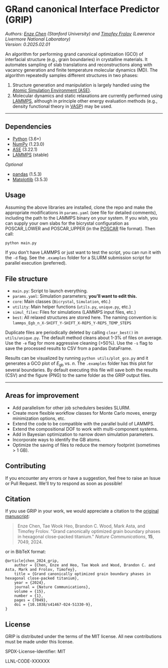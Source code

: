 # GRand canonical Interface Predictor (GRIP)

_Authors: [Enze Chen](https://enze-chen.github.io/) (Stanford University) and
[Timofey Frolov](https://people.llnl.gov/frolov2) (Lawrence Livermore National Laboratory)_     
_Version: 0.2025.02.01_

An algorithm for performing grand canonical optimization (GCO) of interfacial
structure (e.g., grain boundaries) in crystalline materials.
It automates sampling of slab translations and reconstructions
along with vacancy generation and finite temperature molecular dynamics (MD).
The algorithm repeatedly samples different structures in two phases:
  1. Structure generation and manipulation is largely handled using the
  [Atomic Simulation Environment (ASE)](https://wiki.fysik.dtu.dk/ase/).
  2. Molecular dynamics and static relaxations are currently performed using
  [LAMMPS](https://www.lammps.org), although in principle other energy
  evaluation methods (e.g., density functional theory in [VASP](https://www.vasp.at))
  may be used.


------


## Dependencies
- [Python](https://www.python.org/) (3.6+)
- [NumPy](https://numpy.org/) (1.23.0)
- [ASE](https://wiki.fysik.dtu.dk/ase/) (3.22.1)
- [LAMMPS](https://www.lammps.org) (stable)

_Optional_
- [pandas](https://pandas.pydata.org/) (1.5.3)
- [Matplotlib](https://matplotlib.org/stable/index.html) (3.5.3)


## Usage

Assuming the above libraries are installed, clone the repo and make the 
appropriate modifications in `params.yaml` (see file for detailed comments), 
including the path to the LAMMPS binary on your system.
If you wish, you can supply your own slabs for the bicrystal configuration as
POSCAR_LOWER and POSCAR_UPPER (in the [POSCAR](https://www.vasp.at/wiki/index.php/POSCAR)
file format).
Then call:
```python
python main.py
```
If you don't have LAMMPS or just want to test the script, you can run it with the `-d` flag.
See the `.examples` folder for a SLURM submission script for parallel execution (preferred).


## File structure
- `main.py`: Script to launch everything.
- `params.yaml`: Simulation parameters; **you'll want to edit this.**
- `core`: Main classes (`Bicrystal`, `Simulation`, etc.)
- `utility`: Main helper functions (`utils.py`, `unique.py`, etc.)
- `simul_files`: Files for simulations (LAMMPS input files, etc.)
- `best`: All relaxed structures are stored here. The naming convention is:
`lammps_Egb_n_X-SHIFT_Y-SHIFT_X-REPS_Y-REPS_TEMP_STEPS`


Duplicate files are periodically deleted by calling `clear_best()` in `utils/unique.py`.
The default method cleans about 1-3% of files on average.
Use the `-e` flag for more aggressive cleaning (>50%).
Use the `-s` flag to save the processed results to CSV from a pandas DataFrame.

Results can be visualized by running `python utils/plot_gco.py` and it generates a 
GCO plot of $E_{\mathrm{gb}}$ vs. $n$.
The `.examples` folder has this plot for several boundaries.
By default executing this file will save both the results (CSV) and the figure (PNG) 
to the same folder as the GRIP output files.


------


## Areas for improvement
- Add parallelism for other job schedulers besides SLURM.
- Create more flexible workflow classes for Monte Carlo moves, energy minimization options, etc.
- Extend the code to be compatible with the parallel build of LAMMPS.
- Extend the compositional DOF to work with multi-component systems.
- Add in Bayesian optimization to narrow down simulation parameters.
- Incorporate ways to identify the GB atoms.
- Optimize the saving of files to reduce the memory footprint (sometimes > 1 GB).


## Contributing

If you encounter any errors or have a suggestion, feel free to raise an Issue or Pull Request.
We'll try to respond as soon as possible!


## Citation
If you use GRIP in your work, we would appreciate a citation to the [original manuscript](https://www.nature.com/articles/s41467-024-51330-9):

> Enze Chen, Tae Wook Heo, Brandon C. Wood, Mark Asta, and Timofey Frolov.
"Grand canonically optimized grain boundary phases in hexagonal close-packed titanium."
_Nature Communications_, **15**, 7049, 2024.

or in BibTeX format:

```
@article{chen_2024_grip,
    author = {Chen, Enze and Heo, Tae Wook and Wood, Brandon C. and Asta, Mark and Frolov, Timofey},
    title = {Grand canonically optimized grain boundary phases in hexagonal close-packed titanium},
    year = {2024},
    journal = {Nature Communications},
    volume = {15},
    number = {1},
    pages = {7049},
    doi = {10.1038/s41467-024-51330-9},
}
```


## License
GRIP is distributed under the terms of the MIT license. 
All new contributions must be made under this license.

SPDX-License-Identifier: MIT

LLNL-CODE-XXXXXX
